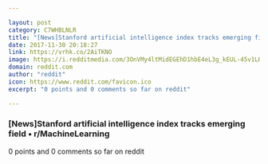```yaml
---

layout: post
category: C7WHBLNLR
title: "[News]Stanford artificial intelligence index tracks emerging field • r/MachineLearning"
date: 2017-11-30 20:18:27
link: https://vrhk.co/2AiTKNO
image: https://i.redditmedia.com/3OnVMy4ltMidEGEhD1hbE4eL3g_kEUL-45v1LHJxud8.jpg?w=320&s=5efc789b130bc565d9d984d5fddf5c94
domain: reddit.com
author: "reddit"
icon: https://www.reddit.com/favicon.ico
excerpt: "0 points and 0 comments so far on reddit"

---
```


### [News]Stanford artificial intelligence index tracks emerging field • r/MachineLearning

0 points and 0 comments so far on reddit